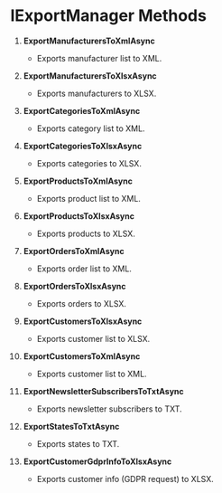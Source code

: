 # IExportManager Methods

1. **ExportManufacturersToXmlAsync**
   - Exports manufacturer list to XML.

2. **ExportManufacturersToXlsxAsync**
   - Exports manufacturers to XLSX.

3. **ExportCategoriesToXmlAsync**
   - Exports category list to XML.

4. **ExportCategoriesToXlsxAsync**
   - Exports categories to XLSX.

5. **ExportProductsToXmlAsync**
   - Exports product list to XML.

6. **ExportProductsToXlsxAsync**
   - Exports products to XLSX.

7. **ExportOrdersToXmlAsync**
   - Exports order list to XML.

8. **ExportOrdersToXlsxAsync**
   - Exports orders to XLSX.

9. **ExportCustomersToXlsxAsync**
   - Exports customer list to XLSX.

10. **ExportCustomersToXmlAsync**
    - Exports customer list to XML.

11. **ExportNewsletterSubscribersToTxtAsync**
    - Exports newsletter subscribers to TXT.

12. **ExportStatesToTxtAsync**
    - Exports states to TXT.

13. **ExportCustomerGdprInfoToXlsxAsync**
    - Exports customer info (GDPR request) to XLSX.
